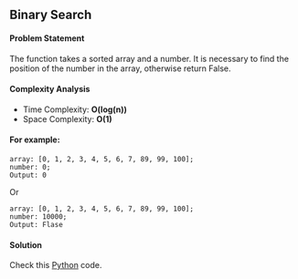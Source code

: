 ## Binary Search

#### Problem Statement


The function takes a sorted array and a number. It is necessary to find the position of the number in the array, otherwise return False.


#### Complexity Analysis

- Time Complexity: **O(log(n))**
- Space Complexity: **O(1)**


#### For example:

```
array: [0, 1, 2, 3, 4, 5, 6, 7, 89, 99, 100];
number: 0;
Output: 0
```

Or

```
array: [0, 1, 2, 3, 4, 5, 6, 7, 89, 99, 100];
number: 10000;
Output: Flase
```


#### Solution

Check this [Python](../easy/binary_search.py) code.

